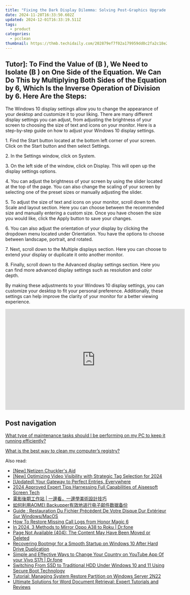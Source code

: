 ```yaml
---
title: "Fixing the Dark Display Dilemma: Solving Post-Graphics Upgrade Blackouts with Ease"
date: 2024-11-28T16:33:50.602Z
updated: 2024-12-01T16:33:19.511Z
tags:
  - product
categories:
  - pcclean
thumbnail: https://thmb.techidaily.com/202879ef7f02a179959dd0c2fa2c18e23fdc8822666d6240110addaa046f6e87.jpg
---
```


## Tutor]: To Find the Value of \(B \), We Need to Isolate \(B \) on One Side of the Equation. We Can Do This by Multiplying Both Sides of the Equation by 6, Which Is the Inverse Operation of Division by 6. Here Are the Steps:

The Windows 10 display settings allow you to change the appearance of your desktop and customize it to your liking. There are many different display settings you can adjust, from adjusting the brightness of your screen to choosing the size of text and icons on your monitor. Here is a step-by-step guide on how to adjust your Windows 10 display settings. 

1\. Find the Start button located at the bottom left corner of your screen. Click on the Start button and then select Settings.

2\. In the Settings window, click on System.

3\. On the left side of the window, click on Display. This will open up the display settings options. 

4\. You can adjust the brightness of your screen by using the slider located at the top of the page. You can also change the scaling of your screen by selecting one of the preset sizes or manually adjusting the slider.

5\. To adjust the size of text and icons on your monitor, scroll down to the Scale and layout section. Here you can choose between the recommended size and manually entering a custom size. Once you have chosen the size you would like, click the Apply button to save your changes.

6\. You can also adjust the orientation of your display by clicking the dropdown menu located under Orientation. You have the options to choose between landscape, portrait, and rotated.

7\. Next, scroll down to the Multiple displays section. Here you can choose to extend your display or duplicate it onto another monitor.

8\. Finally, scroll down to the Advanced display settings section. Here you can find more advanced display settings such as resolution and color depth. 

By making these adjustments to your Windows 10 display settings, you can customize your desktop to fit your personal preference. Additionally, these settings can help improve the clarity of your monitor for a better viewing experience.

<!-- affiliate ads begin -->
<iframe width="560" height="315" src="https://www.youtube.com/embed/6xGqSETroqA?si=4C1GPgXi-AksR_oO" title="YouTube video player" frameborder="0" allow="accelerometer; autoplay; clipboard-write; encrypted-media; gyroscope; picture-in-picture; web-share" referrerpolicy="strict-origin-when-cross-origin" allowfullscreen></iframe>
<!-- affiliate ads end -->

## Post navigation

[What type of maintenance tasks should I be performing on my PC to keep it running efficiently?](https://tools.techidaily.com/pcclean/products/)

[What is the best way to clean my computer’s registry?](https://tools.techidaily.com/pcclean/products/)

<ins class="adsbygoogle"
     style="display:block"
     data-ad-format="autorelaxed"
     data-ad-client="ca-pub-7571918770474297"
     data-ad-slot="1223367746"></ins>

<ins class="adsbygoogle"
     style="display:block"
     data-ad-client="ca-pub-7571918770474297"
     data-ad-slot="8358498916"
     data-ad-format="auto"
     data-full-width-responsive="true"></ins>

<span class="atpl-alsoreadstyle">Also read:</span>
<div><ul>
<li><a href="https://extra-guidance.techidaily.com/new-netizen-chucklers-aid/"><u>[New] Netizen Chuckler's Aid</u></a></li>
<li><a href="https://youtube-docs.techidaily.com/ptimizing-video-visibility-with-strategic-tag-selection-for-2024/"><u>[New] Optimizing Video Visibility with Strategic Tag Selection for 2024</u></a></li>
<li><a href="https://article-tips.techidaily.com/updated-your-gateway-to-perfect-entries-everywhere/"><u>[Updated] Your Gateway to Perfect Entries, Everywhere</u></a></li>
<li><a href="https://screen-recording.techidaily.com/2024-approved-expert-tips-harnessing-full-capabilities-of-aiseesoft-screen-tech/"><u>2024 Approved Expert Tips Harnessing Full Capabilities of Aiseesoft Screen Tech</u></a></li>
<li><a href="https://some-guidance.techidaily.com/6zu75b2x5b6m5pyf5bel5l2c56uzihwg5lia6ykk55yl77ym5lia6ykk5a24576o6kgt6kit6kii5oqa5ben/"><u>電影後期工作站 | 一邊看，一邊學美術設計技巧</u></a></li>
<li><a href="https://discover-amazing.techidaily.com/1728505527041-aomei-backupper/"><u>如何利用AOMEI Backupper有效地进行电子邮件数据备份</u></a></li>
<li><a href="https://discover-amazing.techidaily.com/guide-restauration-du-fichier-precedent-de-votre-disque-dur-exterieur-sur-windowsmacos/"><u>Guide : Restauration Du Fichier Précédent De Votre Disque Dur Extérieur Sur Windows/MacOS</u></a></li>
<li><a href="https://blog-min.techidaily.com/how-to-restore-missing-call-logs-from-honor-magic-6-by-fonelab-android-recover-call-logs/"><u>How To Restore Missing Call Logs from Honor Magic 6</u></a></li>
<li><a href="https://screen-mirror.techidaily.com/in-2024-3-methods-to-mirror-oppo-a38-to-roku-drfone-by-drfone-android/"><u>In 2024, 3 Methods to Mirror Oppo A38 to Roku | Dr.fone</u></a></li>
<li><a href="https://discover-amazing.techidaily.com/page-not-available-404-the-content-may-have-been-moved-or-deleted/"><u>Page Not Available (404): The Content May Have Been Moved or Deleted</u></a></li>
<li><a href="https://discover-amazing.techidaily.com/recovering-bootmgr-for-a-smooth-startup-on-windows-10-after-hard-drive-duplication/"><u>Recovering Bootmgr for a Smooth Startup on Windows 10 After Hard Drive Duplication</u></a></li>
<li><a href="https://location-social.techidaily.com/simple-and-effective-ways-to-change-your-country-on-youtube-app-of-your-vivo-s17t-drfone-by-drfone-virtual-android/"><u>Simple and Effective Ways to Change Your Country on YouTube App Of your Vivo S17t | Dr.fone</u></a></li>
<li><a href="https://discover-amazing.techidaily.com/switching-from-ssd-to-traditional-hdd-under-windows-10-and-11-using-secure-boot-technology/"><u>Switching From SSD to Traditional HDD Under Windows 10 and 11 Using Secure Boot Technology</u></a></li>
<li><a href="https://discover-amazing.techidaily.com/tutorial-managing-system-restore-partition-on-windows-server-2n22/"><u>Tutorial: Managing System Restore Partition on Windows Server 2N22</u></a></li>
<li><a href="https://discover-amazing.techidaily.com/ultimate-solutions-for-word-document-retrieval-expert-tutorials-and-reviews/"><u>Ultimate Solutions for Word Document Retrieval: Expert Tutorials and Reviews</u></a></li>
</ul></div>

